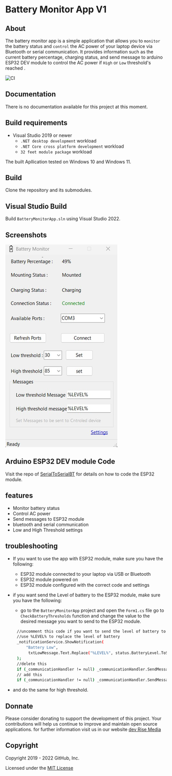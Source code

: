 # Battery Monitor App V1

## About

The battery monitor app is a simple application that allows you to `monitor` the battery status  and `control` the AC power of your laptop device via Bluetooth or serial communication. It provides information such as the current battery percentage, charging status,
and send message to arduino ESP32 DEV module to control the AC power if `High` or `Low` threshold's reached .


![CI](https://github.com/github/visualstudio/workflows/CI/badge.svg)


## Documentation
There is no documentation available for this project at this moment.

## Build requirements

* Visual Studio 2019 or newer
  * `.NET desktop development` workload
  * `.NET Core cross platform development` workload
  * `32 feet module package` workload

The built Apllication tested on Windows 10 and Windows 11.

## Build

Clone the repository and its submodules.


## Visual Studio Build

Build `BatteryMonitorApp.sln` using Visual Studio 2022.


## Screenshots
![Alt text](screenshots/bmimg.jpg?raw=true "Optional Title")

## Arduino ESP32 DEV module Code

Visit the repo of [SerialToSerialBT](https://github.com/djennadhamza/arduino) for details on how to code the ESP32 module.

## features
- Monitor battery status
- Control AC power
- Send messages to ESP32 module
- bluetooth and serial communication
- Low and High Threshold settings

## troubleshooting
* If you want to use the app with ESP32 module, make sure you have the following:
  * ESP32 module connected to your laptop via USB or Bluetooth
  * ESP32 module powered on
  * ESP32 module configured with the correct code and settings

* if you want send the Level of battery to the ESP32 module, make sure you have the following:
  
  * go to the `BatteryMonitorApp` project and open the `Form1.cs` file go to `CheckBatteryThresholds` function and change the value to the desired message you want to send to the ESP32 module.
```bash
     //uncomment this code if you want to send the level of battery to the ESP32 modulewithin a complete message. 
     //use %LEVEL% to replace the level of battery
     _notificationService.ShowNotification(
         "Battery Low",
          txtLowMessage.Text.Replace("%LEVEL%", status.BatteryLevel.ToString())
     );
     //delete this 
     if (_communicationHandler != null) _communicationHandler.SendMessage("c");
     // add this
     if (_communicationHandler != null) _communicationHandler.SendMessage(txtLowMessage.Text);
```
  * and do the same for high threshold. 

## Donnate 
Please consider donating to support the development of this project. Your contributions will help us continue to improve and maintain open source applications.
for further information visit us in our website [dev Rise Media](https://www.devrisemedia.com)
## Copyright

Copyright 2019 - 2022 GitHub, Inc.

Licensed under the [MIT License](LICENSE.md)